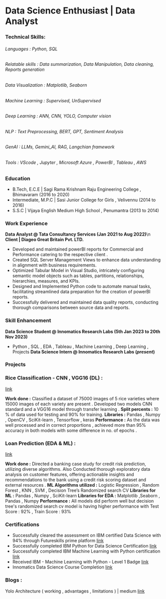 # Data Science Enthusiast | Data Analyst

### Technical Skills: 
###### Languages : Python, SQL
###### Relatable skills : Data summarization, Data Manipulation, Data cleaning, Reports generation
###### Data Visualization : Matplotlib, Seaborn
###### Machine Learning : Supervised, UnSupervised
###### Deep Learning : ANN, CNN, YOLO, Computer vision
###### NLP : Text Preprocessing, BERT, GPT, Sentiment Analysis
###### GenAI : LLMs, Gemini_AI, RAG, Langchian framework
###### Tools : VScode , Jupyter , Microsoft Azure , PowerBI , Tableau , AWS


### Education
- B.Tech, E.C.E | Sagi Rama Krishnam Raju Engineering College , Bhimavaram (2016 to 2020)								       		
- Intermediate, M.P.C	| Sasi Junior College for Girls , Velivennu (2014 to 2016)	 			        		
- S.S.C | Vijaya English Medium High School , Penumantra (2013 to 2014)

### Work Experience
**Data Analyst @ Tata Consultancy Services (Jan 2021  to  Aug 2022)**\n
**Client | Diageo Great Britain Pvt. LTD.**
- Developed and maintained powerBI reports for Commercial and
Performance catering to the respective client .
- Created SQL Server Management Views to enhance data understanding
in alignment with business requirements.
- Optimized Tabular Model in Visual Studio, intricately configuring
semantic model objects such as tables, partitions, relationships,
hierarchies, measures, and KPIs.
- Designed and Implemented Python code to automate manual tasks,
facilitating streamlined data preparation for the creation of powerBI
reports.
- Successfully delivered and maintained data quality reports, conducting
thorough comparisons between source data and reports.

### Skill Enhancement
**Data Science Student @ Innomatics Research Labs (5th Jan 2023  to 20th Nov 2023)**
- Python , SQL , EDA , Tableau , Machine Learning , Deep Learning , Projects
**Data Science Intern @ Innomatics Research Labs (*present*)**

### Projects
### Rice Classification - CNN , VGG16 (DL) :
[link](https://github.com/Divyapoojitha/RiceClassificationDL_CNN)

**Work done :** Classified a dataset of 75000 images of 5 rice varieties where 15000 images of
each variety are present . Developed two models CNN standard and a VGG16
model through transfer learning .
**Split percents :** 10 % of data used for testing and 90% for training.
**Libraries :** Pandas , Numpy , OpenCV , SciKit-learn , Tensorflow , keras
**Performance :** As the data was well processed and in correct proportions ,
achieved more than 95% accuracy in both models with some difference in no. of
epochs .

### Loan Prediction (EDA & ML) :
[link](https://github.com/Divyapoojitha/LoanPrediction_EDA_ML)

**Work done :** Directed a banking case study for credit risk prediction, utilizing diverse algorithms. Also Conducted thorough exploratory data analysis on customer features, offering actionable insights and recommendations to the bank using a credit risk scoring dataset and external resources .
**ML Algorithms utilized :** Logistic Regression , Random Forest , KNN , SVM ,
Decision Tree’s Randomized search CV
**Libraries for ML :** Pandas , Numpy , SciKit-learn 
**Libraries for EDA :** Matplotlib ,Seaborn , Pandas , Numpy
**Performance :** All models did perform well but decision tree's randomized search cv model is having higher performance with Test Score : 92% , Train Score : 93%

### Certifications
- Successfully cleared the assessment on IBM certified Data Science with 94%
through Futureskills prime platform [link](https://github.com/Divyapoojitha/Certificates/blob/main/FutureSkillsIBMcDS.pdf)
- Successfully completed IBM Python for Data Science Certification [link](https://github.com/Divyapoojitha/Certificates/blob/main/IBM%20Certificate%20_%20PythonForDataScience.pdf)
- Successfully completed IBM Machine Learning with Python certification [link](https://github.com/Divyapoojitha/Certificates/blob/main/IBM%20ML0101EN%20Certificate%20_%20Cognitive%20Class.pdf)
- Received IBM - Machine Learning with Python - Level 1 Badge [link](https://github.com/Divyapoojitha/Certificates/blob/main/Machine_Learning_with_Python___Level_1_Badge20240706-7-itha9t.pdf)
- Innomatics Data Science Course Completion [link](https://github.com/Divyapoojitha/Certificates/blob/main/Innomatics_Data_Science%20Course%20Completion_certificate.pdf)

### Blogs :
Yolo Architecture ( working , advantages , limitations ) | medium  [link](https://medium.com/@divyapoojitha999/yolo-architecture-6a584081363b)

